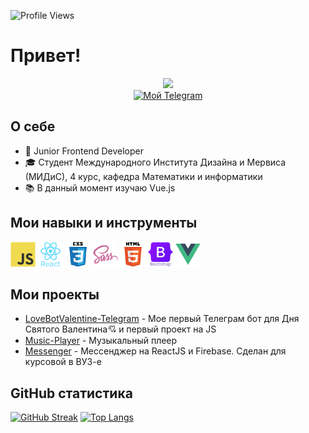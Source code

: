 ![Profile Views](https://komarev.com/ghpvc/?username=AndrewBavyka)
<h1>Привет!</h1>
<div id="header" align="center">
   <div>
    <img width='70%' src="https://tenor.com/ru/view/book-of-boba-fett-the-mandalorian-this-is-the-way-the-book-of-boba-fett-mandalorian-gif-24825263.gif"/>
  </div
  <div id="links" align="center">
    <a href="https://t.me/AndrewBavyka" target="_blank">
      <img width='40%' src="https://img.shields.io/badge/Telegram-blue?logo=telegram&logoColor=white&style=for-the-badge" alt="Мой Telegram"/>
    </a>
  </div>
</div>

## О себе
- 🚀 Junior Frontend Developer
- 🎓 Студент Международного Института Дизайна и Мервиса (МИДиС), 4 курс, кафедра Математики и информатики
- 📚 В данный момент изучаю Vue.js

## Мои навыки и инструменты
<div>
<img src="https://raw.githubusercontent.com/devicons/devicon/master/icons/javascript/javascript-original.svg" title="JavaScript" alt="JavaScript" width="40" height="40"/>
<img src="https://raw.githubusercontent.com/devicons/devicon/master/icons/react/react-original-wordmark.svg" title="React" alt="React" width="40" height="40"/>
<img src="https://raw.githubusercontent.com/devicons/devicon/master/icons/css3/css3-original-wordmark.svg" title="CSS3" alt="CSS3" width="40" height="40"/>
<img src="https://raw.githubusercontent.com/devicons/devicon/master/icons/sass/sass-original.svg" title="SASS" alt="SASS" width="40" height="40"/>
<img src="https://raw.githubusercontent.com/devicons/devicon/master/icons/html5/html5-original-wordmark.svg" title="HTML5" alt="HTML5" width="40" height="40"/>
<img src="https://raw.githubusercontent.com/devicons/devicon/master/icons/bootstrap/bootstrap-original-wordmark.svg" title="Bootstrap" alt="Bootstrap" width="40" height="40"/>
<img src="https://raw.githubusercontent.com/devicons/devicon/master/icons/vuejs/vuejs-original.svg" title="VueJS" alt="VueJS" width="40" height="40"/>
</div>

## Мои проекты

- [LoveBotValentine-Telegram](https://github.com/AndrewBavyka/LoveBotValentine-Telegram) - Мое первый Телеграм бот для Дня Святого Валентина💘 и первый проект на JS 
- [Music-Player](https://github.com/AndrewBavyka/music-player) - Музыкальный плеер
- [Messenger](https://github.com/AndrewBavyka/messenger) - Мессенджер на ReactJS и Firebase. Сделан для курсовой в ВУЗ-е



## GitHub статистика
[![GitHub Streak](http://github-readme-streak-stats.herokuapp.com?user=AndrewBavyka&theme=dark&background=000000)](https://git.io/streak-stats) 
[![Top Langs](https://github-readme-stats.vercel.app/api/top-langs/?username=AndrewBavyka&layout=compact&theme=vision-friendly-dark)](https://github.com/anuraghazra/github-readme-stats)
  
